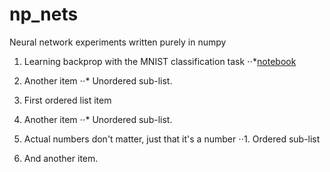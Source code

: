 # np_nets
Neural network experiments written purely in numpy

1. Learning backprop with the MNIST classification task
⋅⋅*[notebook](https://nbviewer.jupyter.org/github/greydanus/np_nets/blob/master/mnist_nn.ipynb)

2. Another item
⋅⋅* Unordered sub-list. 

1. First ordered list item
2. Another item
⋅⋅* Unordered sub-list. 
1. Actual numbers don't matter, just that it's a number
⋅⋅1. Ordered sub-list
4. And another item.
